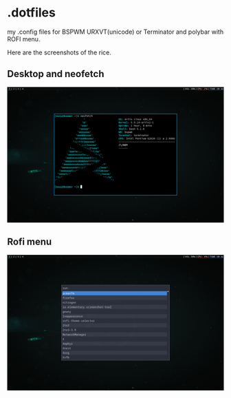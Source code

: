 # .dotfiles
my .config files for BSPWM URXVT(unicode) or Terminator and polybar with ROFI menu.

Here are the screenshots of the rice.

## Desktop and neofetch
<p align="center">
  <img width=1000
       src=/Screenshots/Screenshot_1.png
       >
</p>

## Rofi menu
<p align="center">
  <img width=1000
       src=/Screenshots/Screenshot_2.png
       >
</p>
